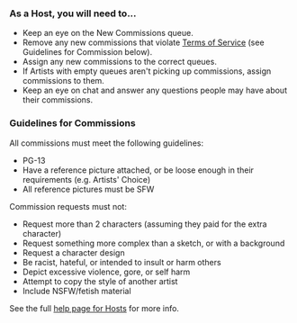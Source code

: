 ### As a Host, you will need to...

* Keep an eye on the New Commissions queue.
* Remove any new commissions that violate [Terms of Service](https://docs.google.com/document/d/1VyYlwrIJtY-shMFs4OwztA-ONfj2b67PsNEF63HmCLE/view) (see Guidelines for Commission below).
* Assign any new commissions to the correct queues.
* If Artists with empty queues aren't picking up commissions, assign commissions to them.
* Keep an eye on chat and answer any questions people may have about their commissions.

### Guidelines for Commissions

All commissions must meet the following guidelines:

* PG-13
* Have a reference picture attached, or be loose enough in their requirements (e.g. Artists' Choice)
* All reference pictures must be SFW

Commission requests must not: 

* Request more than 2 characters (assuming they paid for the extra character)
* Request something more complex than a sketch, or with a background
* Request a character design
* Be racist, hateful, or intended to insult or harm others
* Depict excessive violence, gore, or self harm
* Attempt to copy the style of another artist
* Include NSFW/fetish material


See the full <a href="/host_help" target="_blank">help page for Hosts</a> for more info.